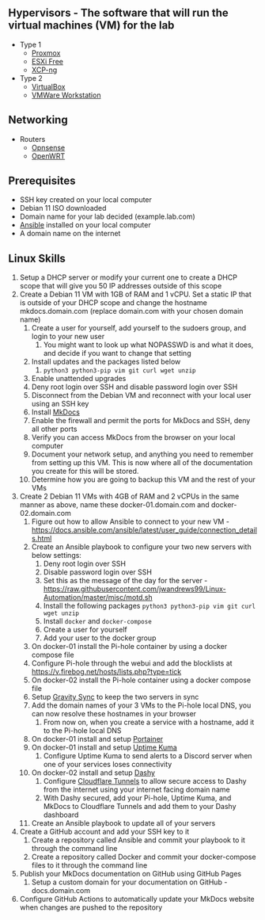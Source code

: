 ## Hypervisors - The software that will run the virtual machines (VM) for the lab 
- Type 1
	- [Proxmox](https://www.proxmox.com/en/proxmox-ve)
	- [ESXi Free](https://customerconnect.vmware.com/en/evalcenter?p=free-esxi8)
	- [XCP-ng](https://xcp-ng.org/)
- Type 2
	- [VirtualBox](https://www.virtualbox.org/)
	- [VMWare Workstation](https://www.vmware.com/products/workstation-pro.html)

## Networking
- Routers
	- [Opnsense](https://opnsense.org/)
	- [OpenWRT](https://openwrt.org/start)

## Prerequisites 
- SSH key created on your local computer
- Debian 11 ISO downloaded
- Domain name for your lab decided (example.lab.com)
- [Ansible](https://docs.ansible.com/ansible/latest/user_guide/index.html) installed on your local computer
- A domain name on the internet

## Linux Skills
1. Setup a DHCP server or modify your current one to create a DHCP scope that will give you 50 IP addresses outside of this scope
2. Create a Debian 11 VM with 1GB of RAM and 1 vCPU. Set a static IP that is outside of your DHCP scope and change the hostname mkdocs.domain.com (replace domain.com with your chosen domain name)
	1. Create a user for yourself, add yourself to the sudoers group, and login to your new user
		1. You might want to look up what NOPASSWD is and what it does, and decide if you want to change that setting
	2. Install updates and the packages listed below
		1. `python3 python3-pip vim git curl wget unzip`
	3. Enable unattended upgrades
	4. Deny root login over SSH and disable password login over SSH
	5. Disconnect from the Debian VM and reconnect with your local user using an SSH key
	6. Install [MkDocs](https://www.mkdocs.org/getting-started/)
	7. Enable the firewall and permit the ports for MkDocs and SSH, deny all other ports
	8. Verify you can access MkDocs from the browser on your local computer
	9. Document your network setup, and anything you need to remember from setting up this VM. This is now where all of the documentation you create for this will be stored.
	10. Determine how you are going to backup this VM and the rest of your VMs
3. Create 2 Debian 11 VMs with 4GB of RAM and 2 vCPUs in the same manner as above, name these docker-01.domain.com and docker-02.domain.com
	1. Figure out how to allow Ansible to connect to your new VM - https://docs.ansible.com/ansible/latest/user_guide/connection_details.html
	2. Create an Ansible playbook to configure your two new servers with below settings:
		1. Deny root login over SSH
		2. Disable password login over SSH
		3. Set this as the message of the day for the server - https://raw.githubusercontent.com/jwandrews99/Linux-Automation/master/misc/motd.sh
		4. Install the following packages `python3 python3-pip vim git curl wget unzip`
		5. Install `docker` and `docker-compose`
		6. Create a user for yourself
		7. Add your user to the docker group
	3. On docker-01 install the Pi-hole container by using a docker compose file
	4. Configure Pi-hole through the webui and add the blocklists at https://v.firebog.net/hosts/lists.php?type=tick
	5. On docker-02 install the Pi-hole container using a docker compose file
	6. Setup [Gravity Sync](https://github.com/vmstan/gravity-sync) to keep the two servers in sync
	7. Add the domain names of your 3 VMs to the Pi-hole local DNS, you can now resolve these hostnames in your browser
		1. From now on, when you create a service with a hostname, add it to the Pi-hole local DNS
	8. On docker-01 install and setup [Portainer](https://docs.portainer.io/start/intro)
	9. On docker-01 install and setup [Uptime Kuma](https://github.com/louislam/uptime-kuma)
		1. Configure Uptime Kuma to send alerts to a Discord server when one of your services loses connectivity
	10. On docker-02 install and setup [Dashy](https://github.com/lissy93/dashy)
		1. Configure [Cloudflare Tunnels](https://developers.cloudflare.com/cloudflare-one/connections/connect-apps) to allow secure access to Dashy from the internet using your internet facing domain name
		2. With Dashy secured, add your Pi-hole, Uptime Kuma, and MkDocs to Cloudflare Tunnels and add them to your Dashy dashboard
	11. Create an Ansible playbook to update all of your servers 
4. Create a GitHub account and add your SSH key to it
	1. Create a repository called Ansible and commit your playbook to it through the command line
	2. Create a repository called Docker and commit your docker-compose files to it through the command line
5. Publish your MkDocs documentation on GitHub using GitHub Pages
	1. Setup a custom domain for your documentation on GitHub - docs.domain.com
6. Configure GitHub Actions to automatically update your MkDocs website when changes are pushed to the repository
